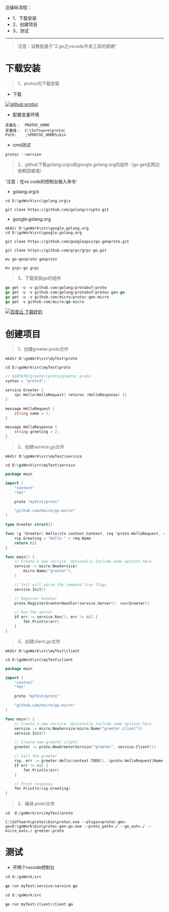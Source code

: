 总操纵流程：
- 1、下载安装
- 2、创建项目
- 3、测试

***

> 注意：该教程基于”2.go之vscode开发工具的搭建“

# 下载安装

> 1、protoc的下载安裝

- 下载

[![](https://img.shields.io/badge/github-protoc-blued.svg "github protoc")](https://github.com/protocolbuffers/protobuf/releases/tag/v3.8.0-rc1)

- 配置变量环境

```
变量名：  PROTOC_HOME
变量值：  C:\Software\protoc
Path:    ;%PROTOC_HOME%\bin
```

- cmd测试

```
protoc --version
```

>2、github下载golang.org\x和google.golang.org的组件（go get这两边依赖因被墙）

'注意：在vs code的控制台输入命令'

- golang.org/x

```
cd D:\goWork\src\golang.org\x

git clone https://github.com/golang/crypto.git
```

- google.golang.org

```
mkdir D:\goWork\src\google.golang.org
cd D:\goWork\src\google.golang.org

git clone https://github.com/googleapis/go-genproto.git

git clone https://github.com/grpc/grpc-go.git

mv go-genproto genproto

mv grpc-go grpc
```


> 3、下载安装go的组件

```go
go get -u -v github.com/golang/protobuf/proto
go get -u -v github.com/golang/protobuf/protoc-gen-go
go get -u -v github.com/micro/protoc-gen-micro
go get -v github.com/micro/go-micro
```

[![](https://img.shields.io/badge/百度云-下载好的-green.svg "百度云 下载好的")](https://pan.baidu.com/s/1asiYWpxb_pXftGCbBgVcLA)

# 创建项目

> 1、创建greeter.proto文件

```
mkdir D:\goWork\src\myTest\proto

cd D:\goWork\src\myTest\proto
```

```go
// $GOPATH/greeter/proto/greeter.proto
syntax = "proto3";

service Greeter {
	rpc Hello(HelloRequest) returns (HelloResponse) {}
}

message HelloRequest {
	string name = 1;
}

message HelloResponse {
	string greeting = 2;
}
```

> 2、创建service.go文件

```
mkdir D:\goWork\src\myTest\service

cd D:\goWork\src\myTest\service
```

```go
package main

import (
	"context"
	"fmt"

	proto "myTest/proto"

	"github.com/micro/go-micro"
)

type Greeter struct{}

func (g *Greeter) Hello(ctx context.Context, req *proto.HelloRequest, rsp *proto.HelloResponse) error {
	rsp.Greeting = "Hello " + req.Name
	return nil
}

func main() {
	// Create a new service. Optionally include some options here.
	service := micro.NewService(
		micro.Name("greeter"),
	)

	// Init will parse the command line flags.
	service.Init()

	// Register handler
	proto.RegisterGreeterHandler(service.Server(), new(Greeter))

	// Run the server
	if err := service.Run(); err != nil {
		fmt.Println(err)
	}
}

```

> 3、创建client.go文件

```
mkdir D:\goWork\src\myTest\client

cd D:\goWork\src\myTest\client

```

```go
package main

import (
	"context"
	"fmt"

	proto "myTest/proto"

	"github.com/micro/go-micro"
)

func main() {
	// Create a new service. Optionally include some options here.
	service := micro.NewService(micro.Name("greeter.client"))
	service.Init()

	// Create new greeter client
	greeter := proto.NewGreeterService("greeter", service.Client())

	// Call the greeter
	rsp, err := greeter.Hello(context.TODO(), &proto.HelloRequest{Name: "John"})
	if err != nil {
		fmt.Println(err)
	}

	// Print response
	fmt.Println(rsp.Greeting)
}
```

> 2、编译.proto文件

```
cd  d:/goWork/src/myTest/proto

C:\Software\protoc\bin\protoc.exe --plugin=protoc-gen-go=D:\goWork\bin\protoc-gen-go.exe --proto_path=./ --go_out=./ --micro_out=./ greeter.proto
```

# 测试

- 开两个vscode控制台

```go
cd d:/goWork/src

go run myTest/service/service.go
```


```go
cd d:/goWork/src

go run myTest/client/client.go
```
